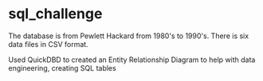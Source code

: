 # sql_challenge

The database is from Pewlett Hackard from 1980's to 1990's. There is six data files in CSV format. 

Used QuickDBD to created an Entity Relationship Diagram to help with data engineering, creating SQL tables 

